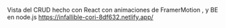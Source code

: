 Vista del CRUD hecho con React con animaciones de FramerMotion , y BE en node.js 
https://infallible-cori-8df632.netlify.app/
